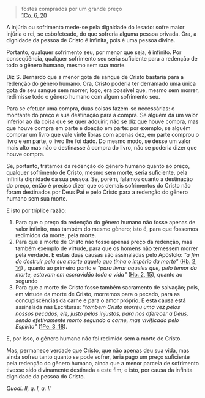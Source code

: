
> fostes comprados por um grande preço  
[1Co. 6, 20](https://vulgata.online/bible/1Co.6?ed=MS&vfn=MS.1Co.6.20:vs)

A injúria ou sofrimento mede-se pela dignidade do lesado: sofre maior injúria o rei, se esbofeteado, do que sofreria alguma pessoa privada. Ora, a dignidade da pessoa de Cristo é infinita, pois é uma pessoa divina.

Portanto, qualquer sofrimento seu, por menor que seja, é infinito. Por conseqüência, qualquer sofrimento seu seria suficiente para a redenção de todo o gênero humano, mesmo sem sua morte.

Diz S. Bernardo que a menor gota de sangue de Cristo bastaria para a redenção do gênero humano. Ora, Cristo poderia ter derramado uma única gota de seu sangue sem morrer, logo, era possível que, mesmo sem morrer, redimisse todo o gênero humano com algum sofrimento seu.

Para se efetuar uma compra, duas coisas fazem-se necessárias: o montante do preço e sua destinação para a compra. Se alguém dá um valor inferior ao da coisa que se quer adquirir, não se diz que houve compra, mas que houve compra em parte e doação em parte: por exemplo, se alguém comprar um livro que vale vinte libras com apenas dez, em parte comprou o livro e em parte, o livro lhe foi dado. Do mesmo modo, se desse um valor mais alto mas não o destinasse à compra do livro, não se poderia dizer que houve compra.

Se, portanto, tratamos da redenção do gênero humano quanto ao preço, qualquer sofrimento de Cristo, mesmo sem morte, seria suficiente, pela infinita dignidade da sua pessoa. Se, porém, falamos quanto a destinação do preço, então é preciso dizer que os demais sofrimentos do Cristo não foram destinados por Deus Pai e pelo Cristo para a redenção do gênero humano sem sua morte.

E isto por tríplice razão:

1. Para que o preço da redenção do gênero humano não fosse apenas de valor infinito, mas também do mesmo gênero; isto é, para que fossemos redimidos da morte, pela morte.
2. Para que a morte de Cristo não fosse apenas preço da redenção, mas também exemplo de virtude, para que os homens não temessem morrer pela verdade. E estas duas causas são assinaladas pelo Apóstolo: *"a fim de destruir pela sua morte aquele que tinha o império da morte"* ([Hb. 2, 14](https://vulgata.online/bible/Hb.2?ed=MS&vfn=MS.Hb.2.14:vs)) *,* quanto ao primeiro ponto e *"para livrar aqueles que, pelo temor da morte, estavam em escravidão toda a vida"* ([Hb. 2, 15](https://vulgata.online/bible/Hb.2?ed=MS&vfn=MS.Hb.2.15:vs)), quanto ao segundo 
3. Para que a morte de Cristo fosse também sacramento de salvação; pois, em virtude da morte de Cristo, morremos para o pecado, para as concupiscências da carne e para o amor próprio. E esta causa está assinalada nas Escrituras: *"também Cristo morreu uma vez pelos nossos pecados, ele, justo pelos injustos, para nos oferecer a Deus, sendo efetivamente morto segundo a carne, mas vivificado pelo Espírito"* ([1Pe. 3, 18](https://vulgata.online/bible/1Pe.3?ed=MS&vfn=MS.1Pe.3.18:vs)).

E, por isso, o gênero humano não foi redimido sem a morte de Cristo.

Mas, permanece verdade que Cristo, que não apenas deu sua vida, mas ainda sofreu tanto quanto se pode sofrer, teria pago um preço suficiente pela redenção do gênero humano, ainda que a menor parcela de sofrimento tivesse sido divinamente destinada a este fim; e isto, por causa da infinita dignidade da pessoa do Cristo.

*Quodl. II, q. I, a. II*

